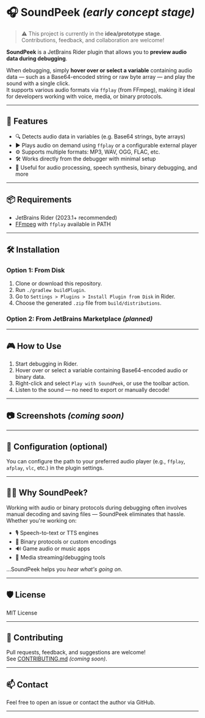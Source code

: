 # 🎧 SoundPeek *(early concept stage)*

> ⚠️ This project is currently in the **idea/prototype stage**.  
> Contributions, feedback, and collaboration are welcome!

**SoundPeek** is a JetBrains Rider plugin that allows you to **preview audio data during debugging**.

When debugging, simply **hover over or select a variable** containing audio data — such as a Base64-encoded string or raw byte array — and play the sound with a single click.  
It supports various audio formats via `ffplay` (from FFmpeg), making it ideal for developers working with voice, media, or binary protocols.

---

## 🚀 Features

- 🔍 Detects audio data in variables (e.g. Base64 strings, byte arrays)
- ▶️ Plays audio on demand using `ffplay` or a configurable external player
- ⚙️ Supports multiple formats: MP3, WAV, OGG, FLAC, etc.
- 🛠 Works directly from the debugger with minimal setup
- 🧪 Useful for audio processing, speech synthesis, binary debugging, and more

---

## 📦 Requirements

- JetBrains Rider (2023.1+ recommended)
- [FFmpeg](https://ffmpeg.org/download.html) with `ffplay` available in PATH

---

## 🛠 Installation

### Option 1: From Disk

1. Clone or download this repository.
2. Run `./gradlew buildPlugin`.
3. Go to `Settings > Plugins > Install Plugin from Disk` in Rider.
4. Choose the generated `.zip` file from `build/distributions`.

### Option 2: From JetBrains Marketplace *(planned)*

---

## 🎮 How to Use

1. Start debugging in Rider.
2. Hover over or select a variable containing Base64-encoded audio or binary data.
3. Right-click and select `Play with SoundPeek`, or use the toolbar action.
4. Listen to the sound — no need to export or manually decode!

---

## 📷 Screenshots *(coming soon)*

---

## 🔧 Configuration (optional)

You can configure the path to your preferred audio player (e.g., `ffplay`, `afplay`, `vlc`, etc.) in the plugin settings.

---

## 🧑‍💻 Why SoundPeek?

Working with audio or binary protocols during debugging often involves manual decoding and saving files — SoundPeek eliminates that hassle. Whether you're working on:

- 🎙 Speech-to-text or TTS engines  
- 🧬 Binary protocols or custom encodings  
- 🔊 Game audio or music apps  
- 🎥 Media streaming/debugging tools  

...SoundPeek helps you *hear what's going on*.

---

## 🛡 License

MIT License

---

## 🤝 Contributing

Pull requests, feedback, and suggestions are welcome!  
See [CONTRIBUTING.md](CONTRIBUTING.md) *(coming soon)*.

---

## 📫 Contact

Feel free to open an issue or contact the author via GitHub.

---

